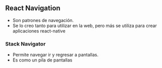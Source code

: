 ## React Navigation

* Son patrones de navegación.
* Se lo creo tanto para utilizar en la web, pero más se utiliza para crear aplicaciones react-native

### Stack Navigator

* Permite navegar ir y regresar a pantallas.
* Es como un pila de pantallas